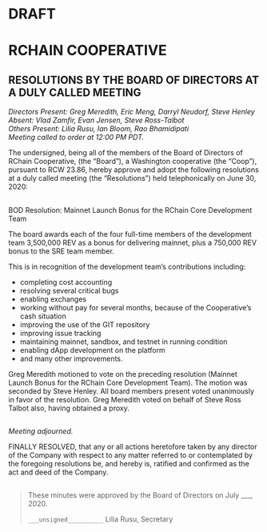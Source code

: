 # DRAFT

# RCHAIN COOPERATIVE

## RESOLUTIONS BY THE BOARD OF DIRECTORS AT A DULY CALLED MEETING

*Directors Present: Greg Meredith, Eric Meng, Darryl Neudorf, Steve Henley* \
*Absent:  Vlad Zamfir, Evan Jensen, Steve Ross-Talbot* \
*Others Present:  Lilia Rusu, Ian Bloom, Rao Bhamidipati* \
*Meeting called to order at 12:00 PM PDT.*


The undersigned, being all of the members of the Board of Directors of RChain Cooperative, (the “Board”), a Washington cooperative (the “Coop”), pursuant to RCW 23.86, hereby approve and adopt the following resolutions at a duly called meeting (the “Resolutions”) held telephonically on June 30, 2020:

##

BOD Resolution: Mainnet Launch Bonus for the RChain Core Development Team 

The board awards each of the four full-time members of the development team 3,500,000 REV as a bonus for delivering mainnet, plus a 750,000 REV bonus to the SRE team member.  

This is in recognition of the development team’s contributions including:
* completing cost accounting
* resolving several critical bugs
* enabling exchanges
* working without pay for several months, because of the Cooperative’s cash situation 
* improving the use of the GIT repository
* improving issue tracking
* maintaining mainnet, sandbox, and testnet in running condition
* enabling dApp development on the platform 
* and many other improvements.

Greg Meredith motioned to vote on the preceding resolution (Mainnet Launch Bonus for the RChain Core Development Team). The motion was seconded by Steve Henley. All board members present voted unanimously in favor of the resolution. Greg Meredith voted on behalf of Steve Ross Talbot also, having obtained a proxy.



##

*Meeting adjourned.*

FINALLY RESOLVED, that any or all actions heretofore taken by any director of the Company with respect to any matter referred to or contemplated by the foregoing resolutions be, and hereby is, ratified and confirmed as the act and deed of the Company.

##

>These minutes were approved by the Board of Directors on July ___, 2020.
>
> `___unsigned__________`
> Lilia Rusu, Secretary
